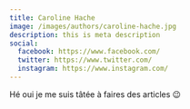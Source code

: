 ```yaml
---
title: Caroline Hache
image: /images/authors/caroline-hache.jpg
description: this is meta description
social:
  facebook: https://www.facebook.com/
  twitter: https://www.twitter.com/
  instagram: https://www.instagram.com/
---
```


Hé oui je me suis tâtée à faires des articles 😉
